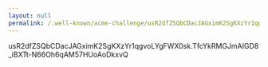 ```yaml
---
layout: null
permalink: /.well-known/acme-challenge/usR2dfZSQbCDacJAGximK2SgKXzYr1qgvoLYgFWX0sk
---
```

usR2dfZSQbCDacJAGximK2SgKXzYr1qgvoLYgFWX0sk.TfcYkRMGJmAIGD8_iBXTt-N66Oh6qAM57HUoAoDkxvQ

